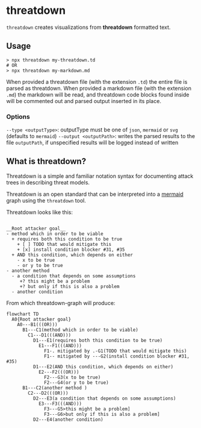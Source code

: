 # threatdown

`threatdown` creates visualizations from **threatdown** formatted text.

## Usage

```shell
> npx threatdown my-threatdown.td
# OR
> npx threatdown my-markdown.md
```

When provided a threatdown file (with the extension `.td`) the entire file is parsed as threatdown. When provided a markdown file (with the extension `.md`) the markdown will be read, and threatdown code blocks found inside will be commented out and parsed output inserted in its place.

### Options

`--type <outputType>`: outputType must be one of `json`, `mermaid` or `svg` (defaults to `mermaid`)
`--output <outputPath>`: writes the parsed results to the file `outputPath`, if unspecified results will be logged instead of written

## What is threatdown? 

Threatdown is a simple and familiar notation syntax for documenting attack trees in describing threat models. 

Threatdown is an open standard that can be interpreted into a [mermaid](https://mermaid.js.org) graph using the `threatdown` tool.

Threatdown looks like this:

```threatdown

__Root attacker goal__
- method which in order to be viable
  + requires both this condition to be true
    + [ ] TODO that would mitigate this
    + [x] install condition blocker #31, #35
  + AND this condition, which depends on either
    - x to be true
    - or y to be true
- another method 
  - a condition that depends on some assumptions
     +? this might be a problem
     +? but only if this is also a problem
  - another condition

```

From which threatdown-graph will produce:

```mermaid
flowchart TD
  A0{Root attacker goal}
    A0---B1(((OR)))
      B1---C1(method which in order to be viable)
        C1---D1(((AND)))
          D1---E1(requires both this condition to be true)
            E1---F1(((AND)))
              F1-. mitigated by .-G1(TODO that would mitigate this)
              F1-- mitigated by ---G2(install condition blocker #31, #35)
          D1---E2(AND this condition, which depends on either)
            E2---F2(((OR)))
              F2---G3(x to be true)
              F2---G4(or y to be true)
      B1---C2(another method )
        C2---D2(((OR)))
          D2---E3(a condition that depends on some assumptions)
            E3---F3(((AND)))
              F3---G5>this might be a problem]
              F3---G6>but only if this is also a problem]
          D2---E4(another condition)
```
